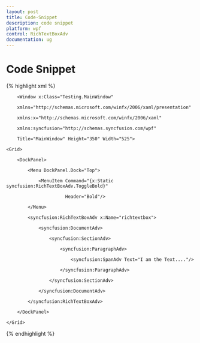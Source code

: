 ```yaml
---
layout: post
title: Code-Snippet
description: code snippet
platform: wpf
control: RichTextBoxAdv
documentation: ug
---
```


# Code Snippet


{% highlight xml %}

        <Window x:Class="Testing.MainWindow"

        xmlns="http://schemas.microsoft.com/winfx/2006/xaml/presentation"

        xmlns:x="http://schemas.microsoft.com/winfx/2006/xaml"

        xmlns:syncfusion="http://schemas.syncfusion.com/wpf"

        Title="MainWindow" Height="350" Width="525">

    <Grid>

        <DockPanel>

            <Menu DockPanel.Dock="Top">

                <MenuItem Command="{x:Static syncfusion:RichTextBoxAdv.ToggleBold}" 

                          Header="Bold"/>

            </Menu>

            <syncfusion:RichTextBoxAdv x:Name="richtextbox">

                <syncfusion:DocumentAdv>

                    <syncfusion:SectionAdv>

                        <syncfusion:ParagraphAdv>

                            <syncfusion:SpanAdv Text="I am the Text...."/>

                        </syncfusion:ParagraphAdv>

                    </syncfusion:SectionAdv>

                </syncfusion:DocumentAdv>

            </syncfusion:RichTextBoxAdv>

        </DockPanel>

    </Grid>

</Window>
{% endhighlight %}


